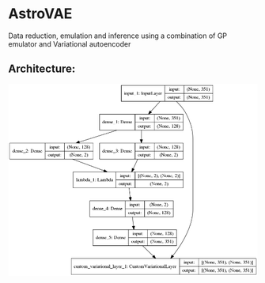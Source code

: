 # AstroVAE
Data reduction, emulation and inference using a combination of GP emulator and Variational autoencoder 

## Architecture: 

![Model](Old/ArchitectureFullAE.png "Full model")




